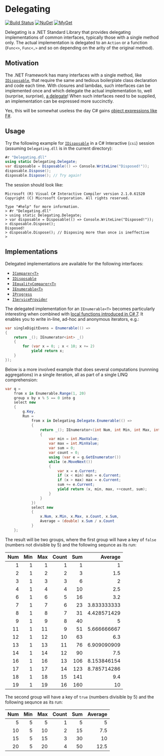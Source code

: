 # Delegating

[![Build Status][build-badge]][builds]
[![NuGet][nuget-badge]][nuget-pkg]
[![MyGet][myget-badge]][edge-pkgs]

Delegating is a .NET Standard Library that provides delegating implementations
of common interfaces, typically those with a single method only. The actual
implementation is delegated to an `Action` or a function (`Func<>`, `Func<,>`
and so on depending on the arity of the original method).


## Motivation

The .NET Framework has many interfaces with a single method, like
[`IDisposable`][IDisposable], that require the same and tedious boilerplate
class declaration and code each time. With closures and lambdas, such
interfaces can be implemented once and which delegate the actual
implementation to, well (surprise, surprise), [a delegate][delegate]! When
such interfaces need to be supplied, an implementation can be expressed more
succinctly.

Yes, this will be somewhat useless the day C# gains [object expressions like
F#][fsobjexpr].


## Usage

Try the following example for [`IDisposable`][IDisposable] in a C# Interactive
(`csi`) session (assuming `Delegating.dll` is in the current directory):

```c#
#r "Delegating.dll"
using static Delegating.Delegate;
var disposable = Disposable(() => Console.WriteLine("Disposed!"));
disposable.Dispose();
disposable.Dispose(); // Try again!
```

The session should look like:

```
Microsoft (R) Visual C# Interactive Compiler version 2.1.0.61520
Copyright (C) Microsoft Corporation. All rights reserved.

Type "#help" for more information.
> #r "Delegating.dll"
> using static Delegating.Delegate;
> var disposable = Disposable(() => Console.WriteLine("Disposed!"));
> disposable.Dispose();
Disposed!
> disposable.Dispose(); // Disposing more than once is ineffective
>
```

## Implementations

Delegated implementations are available for the following interfaces:

- [`IComparer<T>`][IComparer]
- [`IDisposable`][IDisposable]
- [`IEqualityComparer<T>`][IEqualityComparer]
- [`IEnumerable<T>`][IEnumerable]
- [`IProgress`][IProgress]
- [`IServiceProvider`][IServiceProvider]

The delegated implementation for an `IEnumerable<T>` becomes particularly
interesting when combined with [local functions introduced in
C# 7][cs-local-funcs]. It enables you to write in-line, ad-hoc and anonymous
iterators, e.g.:

```c#
var singleDigitEvens = Enumerable(() =>
{
    return _(); IEnumerator<int> _()
    {
        for (var x = 0; ; x < 10; x += 2)
            yield return x;
    }
});
```

Below is a more involved example that does several computations (runnning
aggregations) in a single iteration, all as part of a single LINQ
comprehension:

```c#
var q = 
    from x in Enumerable.Range(1, 20)
    group x by x % 5 == 0 into g
    select new
    {
        g.Key,
        Run =
            from x in Delegating.Delegate.Enumerable(() =>
            {
                return _(); IEnumerator<(int Num, int Min, int Max, int Count, int Sum)> _()
                {
                    var min = int.MaxValue;
                    var max = int.MinValue;
                    var sum = 0;
                    var count = 0;
                    using (var e = g.GetEnumerator())
                    while (e.MoveNext())
                    {
                        var x = e.Current;
                        if (x < min) min = e.Current;
                        if (x > max) max = e.Current;
                        sum += e.Current;
                        yield return (x, min, max, ++count, sum);
                    }
                }
            })
            select new
            {
                x.Num, x.Min, x.Max, x.Count, x.Sum,
                Average = (double) x.Sum / x.Count
            }
    };
```

The result will be two groups, where the first group will have a key of
`false` (numbers not divisible by 5) and the following sequnce as its run:

| Num | Min | Max | Count | Sum |   Average   | 
|----:|----:|----:|------:|----:|------------:| 
|   1 |   1 |   1 |     1 |   1 |           1 | 
|   2 |   1 |   2 |     2 |   3 |         1.5 | 
|   3 |   1 |   3 |     3 |   6 |           2 | 
|   4 |   1 |   4 |     4 |  10 |         2.5 | 
|   6 |   1 |   6 |     5 |  16 |         3.2 | 
|   7 |   1 |   7 |     6 |  23 | 3.833333333 | 
|   8 |   1 |   8 |     7 |  31 | 4.428571429 | 
|   9 |   1 |   9 |     8 |  40 |           5 | 
|  11 |   1 |  11 |     9 |  51 | 5.666666667 | 
|  12 |   1 |  12 |    10 |  63 |         6.3 | 
|  13 |   1 |  13 |    11 |  76 | 6.909090909 | 
|  14 |   1 |  14 |    12 |  90 |         7.5 | 
|  16 |   1 |  16 |    13 | 106 | 8.153846154 | 
|  17 |   1 |  17 |    14 | 123 | 8.785714286 | 
|  18 |   1 |  18 |    15 | 141 |         9.4 | 
|  19 |   1 |  19 |    16 | 160 |          10 | 

The second group will have a key of `true` (numbers divisible by 5) and the
following sequnce as its run:

| Num | Min | Max | Count | Sum | Average | 
|----:|----:|----:|------:|----:|--------:| 
|   5 |   5 |  5  |     1 |   5 |       5 | 
|  10 |   5 | 10  |     2 |  15 |     7.5 | 
|  15 |   5 | 15  |     3 |  30 |      10 | 
|  20 |   5 | 20  |     4 |  50 |    12.5 | 


[build-badge]: https://img.shields.io/appveyor/ci/raboof/delegating.svg
[myget-badge]: https://img.shields.io/myget/raboof/v/Delegating.svg?label=myget
[edge-pkgs]: https://www.myget.org/feed/raboof/package/nuget/Delegating
[nuget-badge]: https://img.shields.io/nuget/v/Delegating.svg
[nuget-pkg]: https://www.nuget.org/packages/Delegating
[builds]: https://ci.appveyor.com/project/raboof/delegating
[IComparer]: https://docs.microsoft.com/en-us/dotnet/api/system.collections.generic.icomparer-1
[IDisposable]: https://docs.microsoft.com/en-us/dotnet/api/system.idisposable
[IEnumerable]: https://docs.microsoft.com/en-us/dotnet/api/system.collections.generic.ienumerable-1
[IEqualityComparer]: https://docs.microsoft.com/en-us/dotnet/api/system.collections.generic.iequalitycomparer-1
[IProgress]: https://docs.microsoft.com/en-us/dotnet/api/system.iprogress-1
[IServiceProvider]: https://docs.microsoft.com/en-us/dotnet/api/system.iserviceprovider
[fsobjexpr]: https://docs.microsoft.com/en-us/dotnet/articles/fsharp/language-reference/object-expressions
[delegate]: https://docs.microsoft.com/en-us/dotnet/api/system.delegate
[cs-local-funcs]: https://docs.microsoft.com/en-us/dotnet/articles/csharp/whats-new/csharp-7#local-functions
